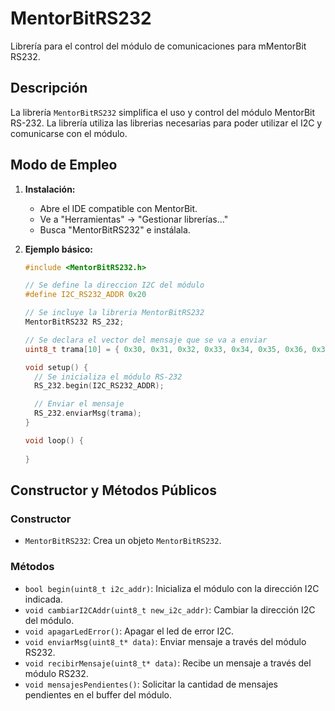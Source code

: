 # MentorBitRS232

Librería para el control del módulo de comunicaciones para mMentorBit RS232.

## Descripción

La librería `MentorBitRS232` simplifica el uso y control del módulo MentorBit RS-232. La librería utiliza las librerias necesarias para poder utilizar el I2C y comunicarse con el módulo.

## Modo de Empleo

1.  **Instalación:**
    * Abre el IDE compatible con MentorBit.
    * Ve a "Herramientas" -> "Gestionar librerías..."
    * Busca "MentorBitRS232" e instálala.

2.  **Ejemplo básico:**

    ```c++
    #include <MentorBitRS232.h>

    // Se define la direccion I2C del módulo
    #define I2C_RS232_ADDR 0x20

    // Se incluye la libreria MentorBitRS232
    MentorBitRS232 RS_232;

    // Se declara el vector del mensaje que se va a enviar
    uint8_t trama[10] = { 0x30, 0x31, 0x32, 0x33, 0x34, 0x35, 0x36, 0x37, 0x38, 0x39};

    void setup() {
      // Se inicializa el módulo RS-232
      RS_232.begin(I2C_RS232_ADDR);

      // Enviar el mensaje
      RS_232.enviarMsg(trama);
    }

    void loop() {
      
    }
    ```

## Constructor y Métodos Públicos

### Constructor

* `MentorBitRS232`: Crea un objeto `MentorBitRS232`.

### Métodos

* `bool begin(uint8_t i2c_addr)`: Inicializa el módulo con la dirección I2C indicada.
* `void cambiarI2CAddr(uint8_t new_i2c_addr)`: Cambiar la dirección I2C del módulo.
* `void apagarLedError()`: Apagar el led de error I2C.
* `void enviarMsg(uint8_t* data)`: Enviar mensaje a través del módulo RS232.
* `void recibirMensaje(uint8_t* data)`: Recibe un mensaje a través del módulo RS232.
* `void mensajesPendientes()`: Solicitar la cantidad de mensajes pendientes en el buffer del módulo.
